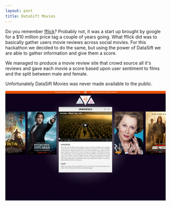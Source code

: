```yaml
---
layout: post
title: DataSift Movies
---
```


Do you remember <a href="http://fflick.com">fflick</a>? Probably not, it was a start up brought by google for a $10 million price tag a couple of years going. What fflick did was to basically gather users movie reviews across social movies. For this hackathon we decided to do the same, but using the power of DataSift we are able to gather information and give them a score.

We managed to produce a movie review site that crowd source all it's reviews and gave each movie a score based upon user sentiment to films and the split between male and female.

Unfortunately DataSift Movies was never made available to the public.

<img class="last" src="/assets/images/posts/dsmovies.png" alt="DataSift Movies" />